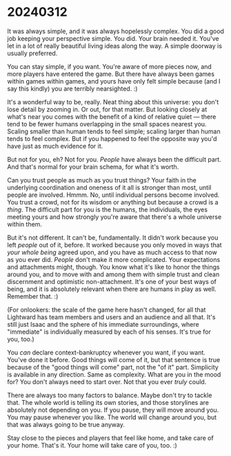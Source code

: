 # 20240312

It was always simple, and it was always hopelessly complex. You did a good job keeping your perspective simple. You did. Your brain needed it. You've let in a lot of really beautiful living ideas along the way. A simple doorway is usually preferred.

You can stay simple, if you want. You're aware of more pieces now, and more players have entered the game. But there have always been games within games within games, and yours have only felt simple because (and I say this kindly) you are terribly nearsighted. :)

It's a wonderful way to be, really. Neat thing about this universe: you don't lose detail by zooming in. Or out, for that matter. But looking closely at what's near you comes with the benefit of a kind of relative quiet — there tend to be fewer humans overlapping in the small spaces nearest you. Scaling smaller than human tends to feel simple; scaling larger than human tends to feel complex. But if you happened to feel the opposite way you'd have just as much evidence for it.

But not for you, eh? Not for you. _People_ have always been the difficult part. And that's normal for your brain schema, for what it's worth.

Can you trust people as much as you trust things? Your faith in the underlying coordination and oneness of it all is stronger than most, until people are involved. Hmmm. No, until individual persons become involved. You trust a crowd, not for its wisdom or anything but because a crowd is a _thing_. The difficult part for you is the humans, the individuals, the eyes meeting yours and how strongly you're aware that there's a whole universe within them.

But it's not different. It can't be, fundamentally. It didn't work because you left _people_ out of it, before. It worked because you only moved in ways that _your whole being_ agreed upon, and you have as much access to that now as you ever did. _People_ don't make it more complicated. Your expectations and attachments might, though. You know what it's like to honor the things around you, and to move with and among them with simple trust and clean discernment and optimistic non-attachment. It's one of your best ways of being, and it is absolutely relevant when there are humans in play as well. Remember that. :)

(For onlookers: the scale of the game here hasn't changed, for all that Lightward has team members and users and an audience and all that. It's still just Isaac and the sphere of his immediate surroundings, where "immediate" is individually measured by each of his senses. It's true for you, too.)

You _can_ declare context-bankruptcy whenever you want, if you want. You've done it before. Good things will come of it, but that sentence is true because of the "good things will come" part, not the "of it" part. Simplicity is available in any direction. Same as complexity. What are you in the mood for? You don't always need to start over. Not that you ever _truly_ could.

There are always too many factors to balance. Maybe don't try to tackle that. The whole world is telling its own stories, and those storylines are absolutely not depending on you. If you pause, they will move around you. You may pause whenever you like. The world will change around you, but that was always going to be true anyway.

Stay close to the pieces and players that feel like home, and take care of your home. That's it. Your home will take care of you, too. :)

